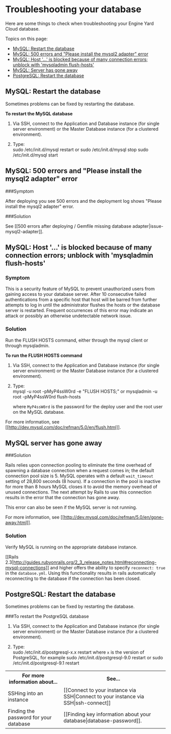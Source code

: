 # Troubleshooting your database

Here are some things to check when troubleshooting your Engine Yard Cloud database.

Topics on this page:

* [MySQL: Restart the database][1] 
* [MySQL: 500 errors and "Please install the mysql2 adapter" error][2]
* [MySQL: Host '...' is blocked because of many connection errors; unblock with 'mysqladmin flush-hosts'][3]
* [MySQL: Server has gone away][4]
* [PostgreSQL: Restart the database][5]

<h2 id="topic1"> MySQL: Restart the database</h2>

Sometimes problems can be fixed by restarting the database.

**To restart the MySQL database** 

1. Via SSH, connect to the Application and Database instance (for single server environment) or the Master Database instance (for a clustered environment).

2. Type:  
        sudo /etc/init.d/mysql restart
  or
        sudo /etc/init.d/mysql stop
        sudo /etc/init.d/mysql start		

<h2 id="topic2">MySQL: 500 errors and "Please install the mysql2 adapter" error</h2>

###Symptom

After deploying you see 500 errors and the deployment log shows "Please install the mysql2 adapter" error.

###Solution

See [[500 errors after deploying / Gemfile missing database adapter|issue-mysql2-adapter]].



<h2 id="topic3"> MySQL: Host '...' is blocked because of many connection errors; unblock with 'mysqladmin flush-hosts'</h2>

### Symptom
This is a security feature of MySQL to prevent unauthorized users from gaining access to your database server.  After 10 consecutive failed authentications from a specific host that host will be barred from further attempts to log in until the administrator flushes the hosts or the database server is restarted.  Frequent occurrences of this error may indicate an attack or possibly an otherwise undetectable network issue.

### Solution
Run the FLUSH HOSTS command, either through the mysql client or through mysqladmin.

**To run the FLUSH HOSTS command**  

1. Via SSH, connect to the Application and Database instance (for single server environment) or the Master Database instance (for a clustered environment).

2. Type:  
        mysql -u root -pMyP4ssW0rd -e "FLUSH HOSTS;"
	or
	    mysqladmin -u root -pMyP4ssW0rd flush-hosts
		
    where
    `MyP4ssW0rd` is the password for the deploy user and the root user on the MySQL database.
        

For more information, see [[http://dev.mysql.com/doc/refman/5.0/en/flush.html]].


<h2 id="topic4"> MySQL server has gone away</h2>

###Solution

Rails relies upon connection pooling to eliminate the time overhead of spawning a database connection when a request comes in; the default connection pool size is 5.  MySQL operates with a default `wait_timeout` setting of 28,800 seconds (8 hours).  If a connection in the pool is inactive for more than 8 hours MySQL closes it to avoid the memory overhead of unused connections.  The next attempt by Rails to use this connection results in the error that the connection has gone away.

This error can also be seen if the MySQL server is not running.

For more information, see [[http://dev.mysql.com/doc/refman/5.0/en/gone-away.html]].

### Solution
Verify MySQL is running on the appropriate database instance.

[[Rails 2.3|http://guides.rubyonrails.org/2_3_release_notes.html#reconnecting-mysql-connections]] and higher offers the ability to specify `reconnect: true` in the `database.yml`.  Using this functionality results in rails automatically reconnecting to the database if the connection has been closed.

<h2 id="topic5">PostgreSQL: Restart the database</h2>

Sometimes problems can be fixed by restarting the database.

###To restart the PostgreSQL database

1. Via SSH, connect to the Application and Database instance (for single server environment) or the Master Database instance (for a clustered environment).

2. Type:  
        sudo /etc/init.d/postgresql-x.x restart
    where
    `x` is the version of PostgreSQL, for example
        sudo /etc/init.d/postgresql-9.0 restart
    or
        sudo /etc/init.d/postgresql-9.1 restart




<table>
  <tr>
	<th>For more information about...</th><th>See...</th>
  </tr>
  <tr>
	<td>SSHing into an instance</td><td>[[Connect to your instance via SSH|Connect to your instance via SSH|ssh-connect]]</td>
  </tr> 
  <tr>
	 <td>Finding the password for your database</td><td>[[Finding key information about your database|database-password]].</td>
  </tr>
</table>

[1]: #topic1        "topic1"
[2]: #topic2        "topic2"
[3]: #topic3        "topic3"
[4]: #topic4        "topic4"
[5]: #topic5        "topic5"
[6]: #topic6        "topic6"
